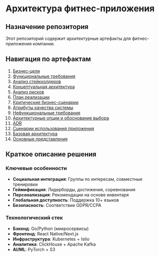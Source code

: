 # Архитектура фитнес-приложения

## Назначение репозитория

Этот репозиторий содержит архитектурные артефакты для фитнес-приложения компании.

## Навигация по артефактам

1. [Бизнес-цели](architecture/business-goals.md)
2. [Функциональные требования](architecture/functional-requirements)
3. [Анализ стейкхолдеров](architecture/stakeholder-analysis.md)
4. [Концептуальная архитектура](architecture/conceptual-architecture.md)
5. [Анализ рисков](architecture/implementation-risks.md)
6. [План реализации](architecture/development-plan.md)
7. [Критические бизнес-сценарии](architecture/critical-business-processes)
8. [Атрибуты качества системы](architecture/quality-attributes.md)
9. [Нефункциональные требования](architecture/non-functional-requirements.md)
10. [Архитектурные опции и обоснование выбора](architecture/architectural-options.md)
11. [ADR](adr)
12. [Сценарии использования приложения](architecture/application-usage-scenarios)
13. [Базовая архитектура](architecture/basic-architecture.md)
14. [Основные представления](architecture/basic-presentations)

## Краткое описание решения

### Ключевые особенности

- **Социальная интеграция**: Группы по интересам, совместные тренировки
- **Геймификация**: Лидерборды, достижения, соревнования
- **Персонализация**: Рекомендации на основе инвентаря
- **Глобальная доступность**: Поддержка 10+ языков
- **Безопасность**: Соответствие GDPR/CCPA

### Технологический стек

- **Бэкенд**: Go/Python (микросервисы)
- **Фронтенд**: React Native/Next.js
- **Инфраструктура**: Kubernetes + Istio
- **Аналитика**: ClickHouse + Apache Kafka
- **AI/ML**: PyTorch + S3
